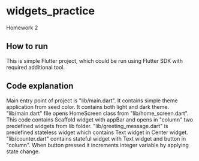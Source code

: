 # widgets_practice

Homework 2

## How to run

This is simple Flutter project, which could be run using Flutter SDK with required additional tool.

## Code explanation

Main entry point of project is "lib/main.dart". It contains simple theme application from seed color. It contains both light and dark theme.
"lib/main.dart" file opens HomeScreen class from "lib/home_screen.dart". This code contains Scaffold widget with appBar and opens in "column" two predefined widgets from lib folder.
"lib/greeting_message.dart" is predefined stateless widget which contains Text widget in Center widget.
"lib/counter.dart" contains stateful widget with Text widget and button in "column". When button pressed it increments integer variable by applying state change.